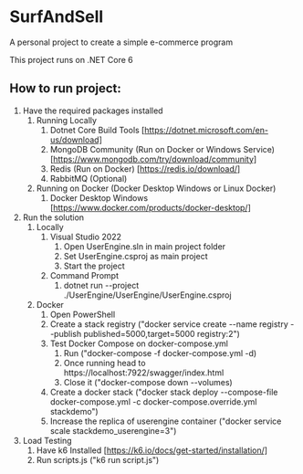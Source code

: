 # SurfAndSell
A personal project to create a simple e-commerce program

This project runs on .NET Core 6

## How to run project:
1. Have the required packages installed
    1. Running Locally
        1. Dotnet Core Build Tools [https://dotnet.microsoft.com/en-us/download]
        2. MongoDB Community (Run on Docker or Windows Service) [https://www.mongodb.com/try/download/community]
        3. Redis (Run on Docker) [https://redis.io/download/]
        4. RabbitMQ (Optional)
    2. Running on Docker (Docker Desktop Windows or Linux Docker)
        1. Docker Desktop Windows [https://www.docker.com/products/docker-desktop/]
2. Run the solution
    1. Locally
        1. Visual Studio 2022
            1. Open UserEngine.sln in main project folder
            2. Set UserEngine.csproj as main project
            3. Start the project
        2. Command Prompt
            1. dotnet run --project ./UserEngine/UserEngine/UserEngine.csproj
    2. Docker
        1. Open PowerShell
        2. Create a stack registry ("docker service create --name registry --publish published=5000,target=5000 registry:2")
        3. Test Docker Compose on docker-compose.yml
            1. Run ("docker-compose -f docker-compose.yml -d)
            2. Once running head to https://localhost:7922/swagger/index.html
            3. Close it ("docker-compose down --volumes)
        4. Create a docker stack ("docker stack deploy --compose-file docker-compose.yml -c docker-compose.override.yml stackdemo")
        5. Increase the replica of userengine container ("docker service scale stackdemo_userengine=3")
3. Load Testing
    1. Have k6 Installed [https://k6.io/docs/get-started/installation/]
    2. Run scripts.js ("k6 run script.js")
    